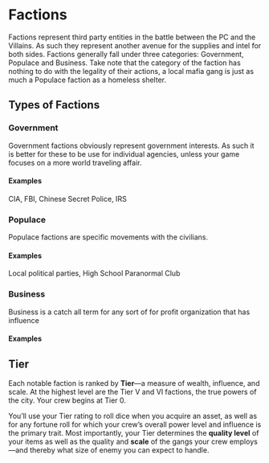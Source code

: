 # Factions
Factions represent third party entities in the battle between the PC and the Villains. As such they represent another avenue for the supplies and intel for both sides. Factions generally fall under three categories: Government, Populace and Business. Take note that the category of the faction has nothing to do with the legality of their actions, a local mafia gang is just as much a Populace faction as a homeless shelter.

## Types of Factions
### Government
Government factions obviously represent government interests.  As such it is better for these to be use for individual agencies, unless your game focuses on a more world traveling affair.

#### Examples
CIA, FBI, Chinese Secret Police, IRS

### Populace
Populace factions are specific movements with the civilians.

#### Examples
Local political parties, High School Paranormal Club

### Business
Business is a catch all term for any sort of for profit organization that has influence
#### Examples

## Tier
Each notable faction is ranked by **Tier**—a measure of wealth, influence, and scale. At the highest level are the Tier V and VI factions, the true powers of the city. Your crew begins at Tier 0.

You’ll use your Tier rating to roll dice when you acquire an asset, as well as for any fortune roll for which your crew’s overall power level and influence is the primary trait. Most importantly, your Tier determines the **quality level** of your items as well as the quality and **scale** of the gangs your crew employs—and thereby what size of enemy you can expect to handle.

